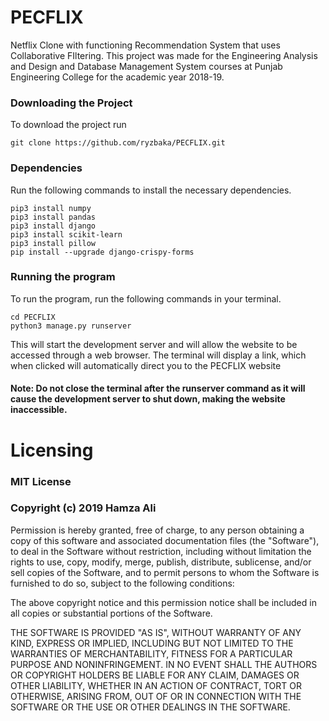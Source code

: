 # PECFLIX

Netflix Clone  with functioning Recommendation System that uses Collaborative FIltering.
This project was made for the Engineering Analysis and Design and Database Management System courses at Punjab Engineering College for the academic year 2018-19.

### Downloading the Project
To download the project run
```
git clone https://github.com/ryzbaka/PECFLIX.git
```

### Dependencies

Run the following commands to install the necessary dependencies.

```
pip3 install numpy
pip3 install pandas
pip3 install django
pip3 install scikit-learn
pip3 install pillow
pip install --upgrade django-crispy-forms
```

### Running the program
To run the program, run the following commands in your terminal.
```
cd PECFLIX
python3 manage.py runserver
```
This will start the development server and will allow the website to be accessed through a web browser.
The terminal will display a link, which when clicked will automatically direct you to the PECFLIX website

#### Note: Do not close the terminal after the runserver command as it will cause the development server to shut down, making the website inaccessible.

# Licensing

### MIT License
### Copyright (c) 2019 Hamza Ali
Permission is hereby granted, free of charge, to any person obtaining a copy
of this software and associated documentation files (the "Software"), to deal
in the Software without restriction, including without limitation the rights
to use, copy, modify, merge, publish, distribute, sublicense, and/or sell
copies of the Software, and to permit persons to whom the Software is
furnished to do so, subject to the following conditions:

The above copyright notice and this permission notice shall be included in all
copies or substantial portions of the Software.

THE SOFTWARE IS PROVIDED "AS IS", WITHOUT WARRANTY OF ANY KIND, EXPRESS OR
IMPLIED, INCLUDING BUT NOT LIMITED TO THE WARRANTIES OF MERCHANTABILITY,
FITNESS FOR A PARTICULAR PURPOSE AND NONINFRINGEMENT. IN NO EVENT SHALL THE
AUTHORS OR COPYRIGHT HOLDERS BE LIABLE FOR ANY CLAIM, DAMAGES OR OTHER
LIABILITY, WHETHER IN AN ACTION OF CONTRACT, TORT OR OTHERWISE, ARISING FROM,
OUT OF OR IN CONNECTION WITH THE SOFTWARE OR THE USE OR OTHER DEALINGS IN THE
SOFTWARE.
